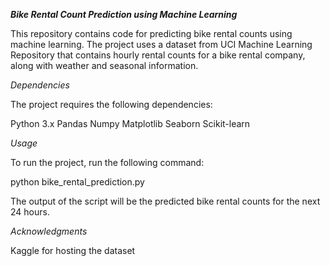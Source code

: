 ***Bike Rental Count Prediction using Machine Learning***

This repository contains code for predicting bike rental counts using machine learning. The project uses a dataset from UCI Machine Learning Repository that contains hourly rental counts for a bike rental company, along with weather and seasonal information.

*Dependencies*

The project requires the following dependencies:

Python 3.x
Pandas
Numpy
Matplotlib
Seaborn
Scikit-learn

*Usage*

To run the project, run the following command:

python bike_rental_prediction.py

The output of the script will be the predicted bike rental counts for the next 24 hours.

*Acknowledgments*

Kaggle for hosting the dataset

